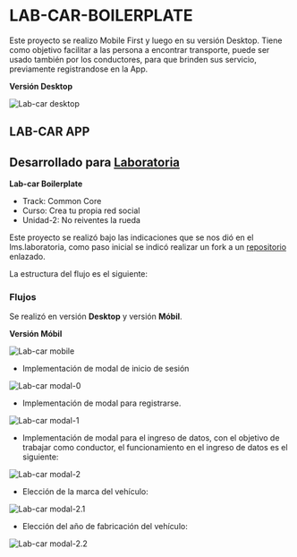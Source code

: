 # **LAB-CAR-BOILERPLATE** 
Este proyecto se realizo Mobile First y luego en su versión Desktop.
Tiene como objetivo facilitar a las persona a encontrar transporte, puede ser usado también por los conductores, para que brinden sus servicio, previamente registrandose en la App.

**Versión Desktop**

![Lab-car desktop](assets/docs/lab-car-desktop.png)

## **LAB-CAR APP**


## Desarrollado para [Laboratoria](http://www.laboratoria.la/)

**Lab-car Boilerplate**

 - Track: Common Core  
 - Curso: Crea tu propia red social  
 - Unidad-2: No reiventes la rueda

 Este proyecto se realizó bajo las indicaciones que se nos dió en el lms.laboratoria, como paso inicial se indicó realizar un fork a un [repositorio](https://github.com/Laboratoria-learning/lab-car-boilerplate) enlazado. 
 
 La estructura del flujo es el siguiente:
 
 ### **Flujos**
 
 Se realizó en versión **Desktop** y versión **Móbil**.

**Versión Móbil**

 ![Lab-car mobile](assets/docs/lab-car-mobile.png "Versión mobile")

- Implementación de modal de inicio de sesión

 ![Lab-car modal-0](assets/docs/modal-0.png)

- Implementación de modal para registrarse. 

 ![Lab-car modal-1](assets/docs/modal-1.png)

- Implementación de modal para el ingreso de datos, con el objetivo de trabajar como conductor, el funcionamiento en el ingreso de datos es el siguiente:

 ![Lab-car modal-2](assets/docs/modal-2.png)

- Elección de la marca del vehículo:

 ![Lab-car modal-2.1](assets/docs/modal-2.1.png)


- Elección del año de fabricación del vehículo:
 
 ![Lab-car modal-2.2](assets/docs/modal-2.2.png)

